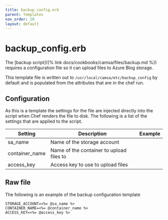 ```yaml
---
title: backup_config.erb
parent: Templates
nav_order: 20
layout: default
---
```


# backup_config.erb

The [backup script]({% link docs/cookbooks/camsa/files/backup.md %}) requires a configuration file so it can upload files to Azure Blog storage.

This template file is written out to `/usr/local/camsa/etc/backup_config` by default and is populated from the attributes that are in the chef run.

## Configuration

As this is a template the settings for the file are injected directly into the script when Chef renders the file to disk. The following is a list of the settings that are applied to the script.

| Setting | Description | Example |
|---|---|---|
| sa_name | Name of the storage account  |
| container_name | Name of the container to upload files to |
| access_key | Access key to use to upload files |

## Raw file

The following is an example of the backup configuration template

```
STORAGE_ACCOUNT=<%= @sa_name %>
CONTAINER_NAME=<%= @container_name %>
ACCESS_KEY=<%= @access_key %>
```